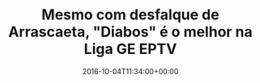 ---
layout: post
title: "Mesmo com desfalque de Arrascaeta, \"Diabos\" é o melhor na Liga GE EPTV
"
date: 2016-10-04T11:34:00+00:00
external_link: "http://globoesporte.globo.com/sp/ribeirao-preto-e-regiao/cartola-fc/noticia/2016/10/mesmo-com-desfalque-de-arrascaeta-diabos-e-o-melhor-na-liga-ge-eptv.html"
categories: news globo.com
---